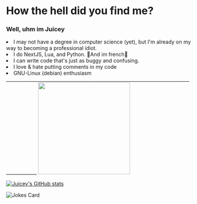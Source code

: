 <h1>How the hell did you find me?</h1>
<h3>Well, uhm im Juicey</h3>


<li>I may not have a degree in computer science (yet), but I'm already on my way to becoming a professional idiot.</li>
<li>I do NextJS, Lua, and Python. 🥖And im french🥖</li>
<li>I can write code that's just as buggy and confusing.</li>
<li>I love & hate putting comments in my code</li>
<li>GNU-Linux (debian) enthusiasm</li>
___________________________________________________________________________________________
<img height=250 src="https://www.funcage.com//photos/youre-music-is-annoying.jpg"/>

[![Juicey's GitHub stats](https://github-readme-stats.vercel.app/api?username=create-juicey-app)](https://github.com/create-juicey-app/github-readme-stats)
<!---
create-juicey-app/create-juicey-app is a ✨ special ✨ repository because its `README.md` (this file) appears on your GitHub profile.
You can click the Preview link to take a look at your changes.
--->
![Jokes Card](https://readme-jokes.vercel.app/api)
